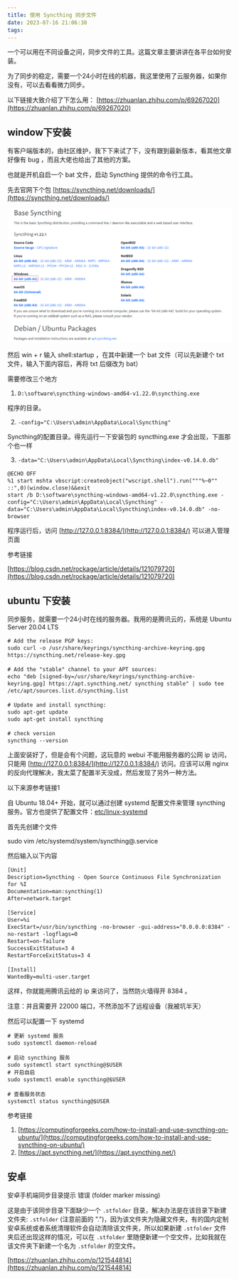 ```yaml
---
title: 使用 Syncthing 同步文件
date: 2023-07-16 21:06:38
tags:
---
```


一个可以用在不同设备之间，同步文件的工具。这篇文章主要讲讲在各平台如何安装。

为了同步的稳定，需要一个24小时在线的机器，我这里使用了云服务器，如果你没有，可以去看看微力同步。

以下链接大致介绍了下怎么用：
[https://zhuanlan.zhihu.com/p/69267020](https://zhuanlan.zhihu.com/p/69267020)

## window下安装

有客户端版本的，由社区维护，我下下来试了下，没有跟到最新版本，看其他文章好像有 bug ，而且大佬也给出了其他的方案。

也就是开机自启一个 bat 文件，启动 Syncthing 提供的命令行工具。

先去官网下个包 [https://syncthing.net/downloads/](https://syncthing.net/downloads/)

![img1.png](img1.png)

然后 win + r 输入 shell:startup ，在其中新建一个 bat 文件（可以先新建个 txt 文件，输入下面内容后，再将 txt 后缀改为 bat）

需要修改三个地方

1. `D:\software\syncthing-windows-amd64-v1.22.0\syncthing.exe`

程序的目录。

2. `-config="C:\Users\admin\AppData\Local\Syncthing"`

Syncthing的配置目录。得先运行一下安装包的 syncthing.exe 才会出现，下面那个也一样

3. `-data="C:\Users\admin\AppData\Local\Syncthing\index-v0.14.0.db"`

```shell
@ECHO OFF
%1 start mshta vbscript:createobject("wscript.shell").run("""%~0"" ::",0)(window.close)&&exit
start /b D:\software\syncthing-windows-amd64-v1.22.0\syncthing.exe -config="C:\Users\admin\AppData\Local\Syncthing" -data="C:\Users\admin\AppData\Local\Syncthing\index-v0.14.0.db" -no-browser
```

程序运行后，访问 [http://127.0.0.1:8384/](http://127.0.0.1:8384/) 可以进入管理页面

参考链接

[https://blog.csdn.net/rockage/article/details/121079720](https://blog.csdn.net/rockage/article/details/121079720)

## ubuntu 下安装

同步服务，就需要一个24小时在线的服务器。我用的是腾讯云的，系统是 Ubuntu Server 20.04 LTS

```shell
# Add the release PGP keys:
sudo curl -o /usr/share/keyrings/syncthing-archive-keyring.gpg https://syncthing.net/release-key.gpg

# Add the "stable" channel to your APT sources:
echo "deb [signed-by=/usr/share/keyrings/syncthing-archive-keyring.gpg] https://apt.syncthing.net/ syncthing stable" | sudo tee /etc/apt/sources.list.d/syncthing.list

# Update and install syncthing:
sudo apt-get update
sudo apt-get install syncthing

# check version
syncthing --version
```

上面安装好了，但是会有个问题，这玩意的 webui 不能用服务器的公网 ip 访问，只能用 [http://127.0.0.1:8384/](http://127.0.0.1:8384/) 访问。应该可以用 nginx 的反向代理解决，我太菜了配置半天没成，然后发现了另外一种方法。

以下来源参考链接1

自 Ubuntu 18.04+ 开始，就可以通过创建 systemd 配置文件来管理 syncthing 服务。官方也提供了配置文件：[etc/linux-systemd](https://github.com/syncthing/syncthing/tree/master/etc/linux-systemd)

首先先创建个文件

sudo vim /etc/systemd/system/syncthing@.service

然后输入以下内容

```shell
[Unit]
Description=Syncthing - Open Source Continuous File Synchronization for %I
Documentation=man:syncthing(1)
After=network.target

[Service]
User=%i
ExecStart=/usr/bin/syncthing -no-browser -gui-address="0.0.0.0:8384" -no-restart -logflags=0
Restart=on-failure
SuccessExitStatus=3 4
RestartForceExitStatus=3 4

[Install]
WantedBy=multi-user.target
```

这样，你就能用腾讯云给的 ip 来访问了，当然防火墙得开 8384 。

注意：并且需要开 22000 端口，不然添加不了远程设备（我被坑半天）

然后可以配置一下 systemd

```shell
# 更新 systemd 服务
sudo systemctl daemon-reload

# 启动 syncthing 服务
sudo systemctl start syncthing@$USER
# 开启自启
sudo systemctl enable syncthing@$USER

# 查看服务状态
systemctl status syncthing@$USER
```

参考链接

1. [https://computingforgeeks.com/how-to-install-and-use-syncthing-on-ubuntu/](https://computingforgeeks.com/how-to-install-and-use-syncthing-on-ubuntu/)
2. [https://apt.syncthing.net/](https://apt.syncthing.net/)

## 安卓
安卓手机端同步目录提示 错误 (folder marker missing)  

这是由于该同步目录下面缺少一个 `.stfolder` 目录，解决办法是在该目录下新建文件夹: `.stfolder` (注意前面的 ".")，因为该文件夹为隐藏文件夹，有的国内定制安卓系统或者系统清理软件会自动清除该文件夹，所以如果新建 `.stfolder` 文件夹后还出现这样的情况，可以在 `.stfolder` 里随便新建一个空文件，比如我就在该文件夹下新建一个名为 `.stfolder` 的空文件。

[https://zhuanlan.zhihu.com/p/121544814](https://zhuanlan.zhihu.com/p/121544814)